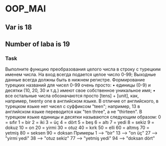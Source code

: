 # OOP_MAI

## Var is 18

## Number of laba is 19


### Task

Выполните функцию преобразования целого числа в строку с турецким именем числа.
На вход всегда подается целое число 0-99;
Выходные данные всегда должны быть в нижнем регистре.
Формирование турецких названий для чисел 0-99 очень просто:
• единицы (0-9) и десятки (10, 20, 30 и т.д.) имеют свое собственное уникальное имя;
• все остальные числа обозначаются просто [tens] + [unit], как, например, twenty one в 
английском языке.
В отличие от английского, в турецком языке нет чисел с суффиксом "teen"; например, 13 в 
английском языке переводится как "ten three", а не "thirteen".
В турецком языке единицы и десятки называются следующим образом:
0 = sıfır
1 = bir
2 = iki
3 = üç
4 = dört
5 = beş
6 = altı
7 = yedi
8 = sekiz
9 = dokuz
10 = on
20 = yirmi
30 = otuz
40 = kırk
50 = elli
60 = altmış
70 = yetmiş
80 = seksen
90 = doksan
Примеры
1 --> "bir"
13 --> "on üç"
27 --> "yirmi yedi"
38 --> "otuz sekiz"
77 --> "yetmiş yedi"
94 --> "doksan dört"
